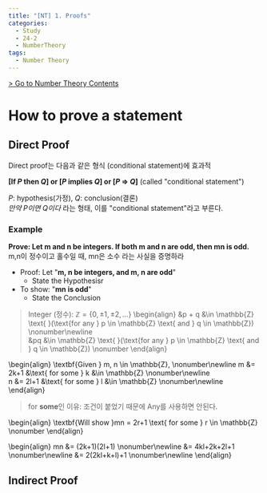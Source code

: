 ```yaml
---
title: "[NT] 1. Proofs"
categories:
  - Study
  - 24-2
  - NumberTheory
tags:
  - Number Theory
---
```


[> Go to Number Theory Contents](../)


# How to prove a statement

## Direct Proof

Direct proof는 다음과 같은 형식 (conditional statement)에 효과적

**[If $P$ then $Q$] or [$P$ implies $Q$] or [$P$ => $Q$]** (called "conditional statement")      

$P$: hypothesis(가정), $Q$: conclusion(결론)   
*만약 $P$이면 $Q$이다* 라는 형태, 이를 "conditional statement"라고 부른다. 

### Example

**Prove: Let m and n be integers. If both m and n are odd, then mn is odd.**   
m,n이 정수이고 홀수일 때, mn은 소수 라는 사실을 증명하라   

- Proof: Let "__m, n be integers, and m, n are odd__"
  - State the Hypothesisr
- To show: "__mn is odd__"
  - State the Conclusion
   
   
>Integer (정수): $\mathbb{Z} = \lbrace 0, \pm1, \pm2, ...\rbrace$
>\begin{align}
&p + q &\in \mathbb{Z} \text{ }(\text{for any  } p \in \mathbb{Z} \text{ and } q \in \mathbb{Z}) \nonumber\newline     
&pq &\in \mathbb{Z}  \text{ }(\text{for any  } p \in \mathbb{Z} \text{  and  } q \in \mathbb{Z}) \nonumber
\end{align}
   

\begin{align}
\textbf{Given } m, n \in \mathbb{Z}, \nonumber\newline 
m &= 2k+1 &\text{ for some } k &\in \mathbb{Z} \nonumber\newline   
n &= 2l+1 &\text{ for some } l &\in \mathbb{Z} \nonumber\newline   
\end{align}

> for **some**인 이유: 조건이 붙었기 때문에 Any를 사용하면 안된다.

\begin{align}
\textbf{Will show }mn = 2r+1 \text{ for some } r \in \mathbb{Z} \nonumber
\end{align}


\begin{align}
mn &= (2k+1)(2l+1) \nonumber\newline
&= 4kl+2k+2l+1 \nonumber\newline
&= 2(2kl+k+l)+1 \nonumber\newline
\end{align}



## Indirect Proof


